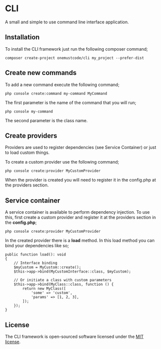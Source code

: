 # CLI
A small and simple to use command line interface application.

## Installation
To install the CLI framework just run the following composer command;

```
composer create-project onemustcode/cli my_project --prefer-dist
```

## Create new commands
To add a new command execute the following command;

```
php console create:command my-command MyCommand
```

The first parameter is the name of the command that you will run;

```
php console my-command
```

The second parameter is the class name.

## Create providers
Providers are used to register dependencies (see Service Container) or just to load custom things.

To create a custom provider use the following command;

```
php console create:provider MyCustomProvider
```

When the provider is created you will need to register it in the config.php at the providers section.

## Service container
A service container is available to perform dependency injection. To use this, first create a custom provider and register it at the providers section in the **config.php**;

```
php console create:provider MyCustomProvider
```

In the created provider there is a **load** method. In this load method you can bind your dependencies like so;

```
public function load(): void
{
    // Interface binding
    $myCustom = MyCustom::create();
    $this->app->bind(MyCustomInterface::class, $myCustom);
    
    // Or initiate a class with custom parameters
    $this->app->bind(MyClass::class, function () {
        return new MyClass([
            'some' => 'custom',
            'params' => [1, 2, 3],
        ]);
    });
}

```

## License
The CLI framework is open-sourced software licensed under the [MIT license](https://opensource.org/licenses/MIT).
